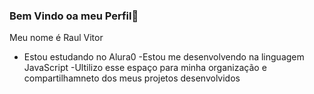 ### Bem Vindo oa meu Perfil👋

Meu nome é Raul Vitor

- Estou estudando no Alura0
-Estou me desenvolvendo na linguagem JavaScript
-Ultilizo esse espaço para minha organização e compartilhamneto dos meus projetos desenvolvidos
